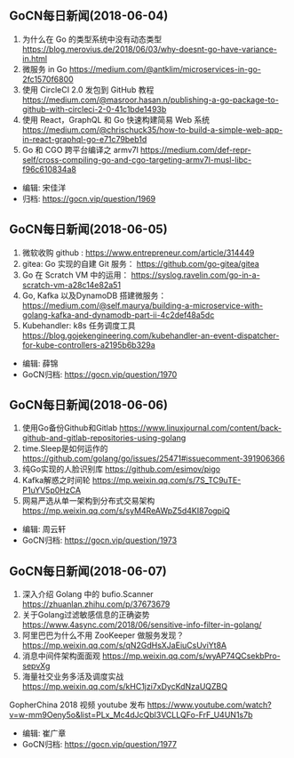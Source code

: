 ## GoCN每日新闻(2018-06-04)

1. 为什么在 Go 的类型系统中没有动态类型 https://blog.merovius.de/2018/06/03/why-doesnt-go-have-variance-in.html
2. 微服务 in Go https://medium.com/@antklim/microservices-in-go-2fc1570f6800
3. 使用 CircleCI 2.0 发包到 GitHub 教程
https://medium.com/@masroor.hasan.n/publishing-a-go-package-to-github-with-circleci-2-0-41c1bde1493b
4. 使用 React，GraphQL 和 Go 快速构建简易 Web 系统 https://medium.com/@chrischuck35/how-to-build-a-simple-web-app-in-react-graphql-go-e71c79beb1d
5. Go 和 CGO 跨平台编译之 armv7l https://medium.com/def-repr-self/cross-compiling-go-and-cgo-targeting-armv7l-musl-libc-f96c610834a8

* 编辑: 宋佳洋   
* 归档: https://gocn.vip/question/1969


## GoCN每日新闻(2018-06-05)

1. 微软收购 github : https://www.entrepreneur.com/article/314449
2. gitea: Go 实现的自建 Git 服务： https://github.com/go-gitea/gitea
3. Go 在 Scratch VM 中的运用： https://syslog.ravelin.com/go-in-a-scratch-vm-a28c14e82a51
5. Go, Kafka 以及DynamoDB 搭建微服务： https://medium.com/@self.maurya/building-a-microservice-with-golang-kafka-and-dynamodb-part-ii-4c2def48a5dc
5. Kubehandler: k8s 任务调度工具  https://blog.gojekengineering.com/kubehandler-an-event-dispatcher-for-kube-controllers-a2195b6b329a


* 编辑: 薛锦
* GoCN归档:  https://gocn.vip/question/1970

## GoCN每日新闻(2018-06-06)

1. 使用Go备份Github和Gitlab https://www.linuxjournal.com/content/back-github-and-gitlab-repositories-using-golang
2. time.Sleep是如何运作的 https://github.com/golang/go/issues/25471#issuecomment-391906366 
3. 纯Go实现的人脸识别库 https://github.com/esimov/pigo
4. Kafka解惑之时间轮 https://mp.weixin.qq.com/s/7S_TC9uTE-P1uYV5p0HzCA
5. 网易严选从单一架构到分布式交易架构 https://mp.weixin.qq.com/s/syM4ReAWpZ5d4KI87ogpiQ


* 编辑: 周云轩
* GoCN归档:  https://gocn.vip/question/1973

## GoCN每日新闻(2018-06-07)

1. 深入介绍 Golang 中的 bufio.Scanner https://zhuanlan.zhihu.com/p/37673679
2. 关于Golang过滤敏感信息的正确姿势 https://www.4async.com/2018/06/sensitive-info-filter-in-golang/
3. 阿里巴巴为什么不用 ZooKeeper 做服务发现？https://mp.weixin.qq.com/s/qN2GdHsXJaEiuCsUviYt8A
4. 消息中间件架构面面观 https://mp.weixin.qq.com/s/wyAP74QCsekbPro-sepvXg
5. 海量社交业务多活及调度实战 https://mp.weixin.qq.com/s/kHC1jzi7xDycKdNzaUQZBQ

GopherChina 2018 视频 youtube 发布 https://www.youtube.com/watch?v=w-mm9Oeny5o&list=PLx_Mc4dJcQbl3VCLLQFo-FrF_U4UN1s7b

* 编辑: 崔广章
* GoCN归档: https://gocn.vip/question/1977
